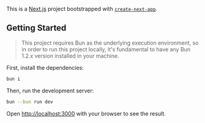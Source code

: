 This is a [Next.js](https://nextjs.org) project bootstrapped with [`create-next-app`](https://nextjs.org/docs/app/api-reference/cli/create-next-app).

## Getting Started

> This project requires Bun as the underlying execution environment, so in order to run this project locally, it's fundamental to have any Bun 1.2.x version installed in your machine.

First, install the dependencies:

```bash
bun i
```

Then, run the development server:

```bash
bun --bun run dev
```

Open [http://localhost:3000](http://localhost:3000) with your browser to see the result.

